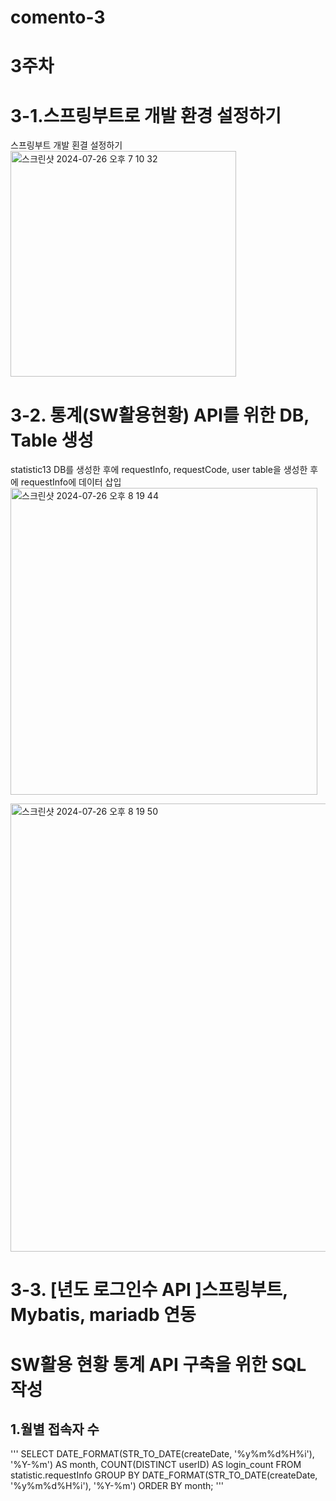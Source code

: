 # comento-3
# 3주차

# 3-1.스프링부트로 개발 환경 설정하기
스프링부트 개발 횐결 설정하기
<img width="361" alt="스크린샷 2024-07-26 오후 7 10 32" src="https://github.com/user-attachments/assets/85879b2e-abdd-4bfc-b240-089fbbba8802">


# 3-2. 통계(SW활용현황) API를 위한 DB, Table 생성
statistic13 DB를 생성한 후에 requestInfo, requestCode, user table을 생성한 후에 requestInfo에 데이터 삽입
<img width="491" alt="스크린샷 2024-07-26 오후 8 19 44" src="https://github.com/user-attachments/assets/ed85c23b-ed6f-4935-a1dc-908531ea0df4">

<img width="717" alt="스크린샷 2024-07-26 오후 8 19 50" src="https://github.com/user-attachments/assets/b6d86c4e-21a1-45d2-8e14-a3d9be05c79e">

# 3-3. [년도 로그인수 API ]스프링부트, Mybatis, mariadb 연동



# SW활용 현황 통계 API 구축을 위한 SQL 작성
## 1.월별 접속자 수
'''
SELECT
    DATE_FORMAT(STR_TO_DATE(createDate, '%y%m%d%H%i'), '%Y-%m') AS month,
    COUNT(DISTINCT userID) AS login_count
FROM
    statistic.requestInfo
GROUP BY
    DATE_FORMAT(STR_TO_DATE(createDate, '%y%m%d%H%i'), '%Y-%m')
ORDER BY
    month;
'''
